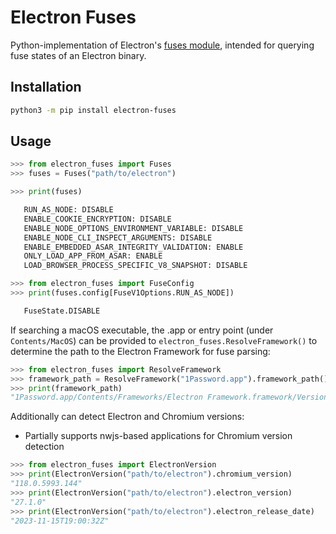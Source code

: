 # Electron Fuses

Python-implementation of Electron's [fuses module](https://github.com/electron/fuses), intended for querying fuse states of an Electron binary.


## Installation

```bash
python3 -m pip install electron-fuses
```


## Usage

```py
>>> from electron_fuses import Fuses
>>> fuses = Fuses("path/to/electron")

>>> print(fuses)

   RUN_AS_NODE: DISABLE
   ENABLE_COOKIE_ENCRYPTION: DISABLE
   ENABLE_NODE_OPTIONS_ENVIRONMENT_VARIABLE: DISABLE
   ENABLE_NODE_CLI_INSPECT_ARGUMENTS: DISABLE
   ENABLE_EMBEDDED_ASAR_INTEGRITY_VALIDATION: ENABLE
   ONLY_LOAD_APP_FROM_ASAR: ENABLE
   LOAD_BROWSER_PROCESS_SPECIFIC_V8_SNAPSHOT: DISABLE

>>> from electron_fuses import FuseConfig
>>> print(fuses.config[FuseV1Options.RUN_AS_NODE])

   FuseState.DISABLE
```

If searching a macOS executable, the .app or entry point (under `Contents/MacOS`) can be provided to `electron_fuses.ResolveFramework()` to determine the path to the Electron Framework for fuse parsing:

```py
>>> from electron_fuses import ResolveFramework
>>> framework_path = ResolveFramework("1Password.app").framework_path()
>>> print(framework_path)
"1Password.app/Contents/Frameworks/Electron Framework.framework/Versions/A/Electron Framework"
```

Additionally can detect Electron and Chromium versions:

* Partially supports nwjs-based applications for Chromium version detection

```py
>>> from electron_fuses import ElectronVersion
>>> print(ElectronVersion("path/to/electron").chromium_version)
"118.0.5993.144"
>>> print(ElectronVersion("path/to/electron").electron_version)
"27.1.0"
>>> print(ElectronVersion("path/to/electron").electron_release_date)
"2023-11-15T19:00:32Z"
```
